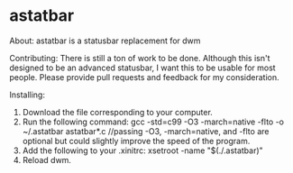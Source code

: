 # astatbar
About:
astatbar is a statusbar replacement for dwm

Contributing:
There is still a ton of work to be done.
Although this isn't designed to be an advanced statusbar, I want this to be usable for most people.
Please provide pull requests and feedback for my consideration.

Installing:
1. Download the file corresponding to your computer.
2. Run the following command: gcc -std=c99 -O3 -march=native -flto -o ~/.astatbar astatbar*.c //passing -O3, -march=native, and -flto are optional but could slightly improve the speed of the program.
3. Add the following to your .xinitrc: xsetroot -name "$(./.astatbar)"
4. Reload dwm.
